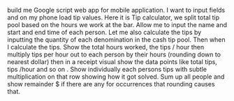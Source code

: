 build me Google script web app for mobile application. I want to input fields and on my phone load tip values. Here it is Tip calculator, we split total tip pool based on the hours we work at the bar. Allow me to input the name and start and end time of each person. Let me also calculate the tips by inputting the quantity of each denomination in the cash tip pool. Then when I calculate the tips. Show the total hours worked, the tips / hour then multiply tips per hour out to each person by their hours (rounding down to nearest dollar) then in a receipt visual show the data points like total tips, tips /hour and so on . Show individually each persons tips with subtle multiplication on that row showing how it got solved. Sum up all people and show remainder $ if there are any for occurrences that rounding causes that.
